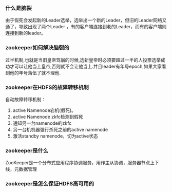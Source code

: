 ### 什么是脑裂
由于假死会发起新的Leader选举，选举出一个新的Leader，但旧的Leader网络又通了，导致出现了两个Leader ，有的客户端连接到老的Leader，而有的客户端则连接到新的leader。

### zookeeper如何解决脑裂的
过半机制,也就是当旧皇帝驾崩的时候,选新皇帝时必须要超过一半的人投票选举成功才可以让他当上皇帝,否则就不会让他当上.并且leader有年号epoch,如果大家看到他的年号落伍了就不理他.


### zookeeper在HDFS的故障转移机制
自动故障转移机制：
1. active Namenode宕机(假死)。
2. active Namenode zkfc检测到假死
3. 通知另一台namenode的zkfc
4. 另一台机机器强行杀死之前的active namenode
5. 激活standby namenode，切为active状态



###  zookeeper是什么
ZooKeeper是一个分布式应用程序协调服务，用作主从协调，服务器节点上下线，元数据管理


### zookeeper是怎么保证HDFS高可用的